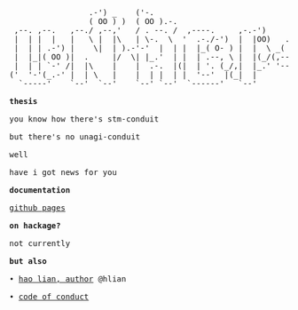 <pre>
                 .-') _    ('-.                                            ('-. .-.   ('-.         .-') _
                 ( OO ) )  ( OO ).-.                                       ( OO )  /  ( OO ).-.    ( OO ) ) 
 ,--. ,--.   ,--./ ,--,'   / . --. /  ,----.     ,-.-')            .-----. ,--. ,--.  / . --. /,--./ ,--,'
 |  | |  |   |   \ |  |\   | \-.  \  '  .-./-')  |  |OO)   .-')   '  .--./ |  | |  |  | \-.  \ |   \ |  |\
 |  | | .-') |    \|  | ).-'-'  |  | |  |_( O- ) |  |  \ _(  OO)  |  |('-. |   .|  |.-'-'  |  ||    \|  | ) 
 |  |_|( OO )|  .     |/  \| |_.'  | |  | .--, \ |  |(_/(,------./_) |OO  )|       | \| |_.'  ||  .     |/
 |  | | `-' /|  |\    |    |  .-.  |(|  | '. (_/,|  |_.' '------'||  |`-'| |  .-.  |  |  .-.  ||  |\    |
('  '-'(_.-' |  | \   |    |  | |  | |  '--'  |(_|  |           (_'  '--'\ |  | |  |  |  | |  ||  | \   |
  `-----'    `--'  `--'    `--' `--'  `------'   `--'              `-----' `--' `--'  `--' `--'`--'  `--'

<b>thesis</b>

you know how there's stm-conduit
   
but there's no unagi-conduit

well
   
have i got news for you

<b>documentation</b>

<a href="https://hlian.github.io/unagi-conduit/">github pages</a>

<b>on hackage?</b>

not currently

<b>but also</b>

• <a href="http://hao.codes">hao lian, author</a> @hlian

• <a href="http://contributor-covenant.org/version/1/2/0/">code of conduct</a>

</pre>
